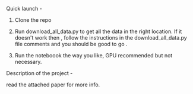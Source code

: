 Quick launch - 

1. Clone the repo 

2. Run download_all_data.py to get all the data in the right location. If it doesn't work then , follow the instructions in the download_all_data.py file comments and you should be good to go . 

3. Run the noteboook the way you like, GPU recommended but not necessary. 

Description of the project - 

read the attached paper for more info. 

